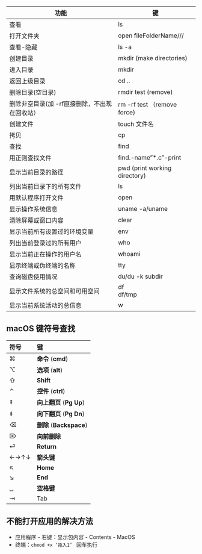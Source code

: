 | 功能                                          | 键                            |
| --------------------------------------------- | ----------------------------- |
| 查看                                          | ls                            |
| 打开文件夹                                    | open fileFolderName///        |
| 查看-隐藏                                     | ls -a                         |
| 创建目录                                      | mkdir (make directories)      |
| 进入目录                                      | mkdir                         |
| 返回上级目录                                  | cd ..                         |
| 删除目录(空目录)                              | rmdir test (remove)           |
| 删除非空目录(加 -rf直接删除，不出现在回收站） | rm -rf test （remove force)   |
| 创建文件                                      | touch 文件名                  |
| 拷贝                                          | cp                            |
| 查找                                          | find                          |
| 用正则查找文件                                | find.-name”*.c”-print         |
| 显示当前目录的路径                            | pwd (print working directory) |
| 列出当前目录下的所有文件                      | ls                            |
| 用默认程序打开文件                            | open                          |
| 显示操作系统信息                              | uname -a/uname                |
| 清除屏幕或窗口内容                            | clear                         |
| 显示当前所有设置过的环境变量                  | env                           |
| 列出当前登录过的所有用户                      | who                           |
| 显示当前正在操作的用户名                      | whoami                        |
| 显示终端或伪终端的名称                        | tty                           |
| 查询磁盘使用情况                              | du/du -k subdir               |
| 显示文件系统的总空间和可用空间                | df <br />df/tmp               |
| 显示当前系统活动的总信息                      | w                             |



## macOS 键符号查找

| 符号 | 键                       |
| :--- | :----------------------- |
| ⌘    | **命令** (**cmd**)       |
| ⌥    | **选项** (**alt**)       |
| ⇧    | **Shift**                |
| ⌃    | **控件** (**ctrl**)      |
| ⇞    | **向上翻页** (**Pg Up**) |
| ⇟    | **向下翻页** (**Pg Dn**) |
| ⌫    | **删除** (**Backspace**) |
| ⌦    | **向前删除**             |
| ⏎    | **Return**               |
| ←→↑↓ | **箭头键**               |
| ↖    | **Home**                 |
| ↘    | **End**                  |
| ␣    | **空格键**               |
| ⇥    | Tab                      |

## 不能打开应用的解决方法

- 应用程序 - 右键：显示包内容 - Contents - MacOS 
- 终端：`chmod +x ‘拖入1’ ` 回车执行